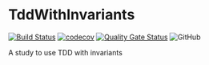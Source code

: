 # TddWithInvariants

[![Build Status](https://ci.appveyor.com/api/projects/status/github/dev-11/tddwithinvariants?branch=master&svg=true)](https://ci.appveyor.com/project/dev-11/tddwithinvariants)
[![codecov](https://codecov.io/gh/dev-11/TddWithInvariants/branch/master/graph/badge.svg)](https://codecov.io/gh/dev-11/TddWithInvariants) 
[![Quality Gate Status](https://sonarcloud.io/api/project_badges/measure?project=TddWithInvariants&metric=alert_status)](https://sonarcloud.io/dashboard?id=TddWithInvariants)
![GitHub](https://img.shields.io/github/license/dev-11/TddWithInvariants.svg)


A study to use TDD with invariants 
